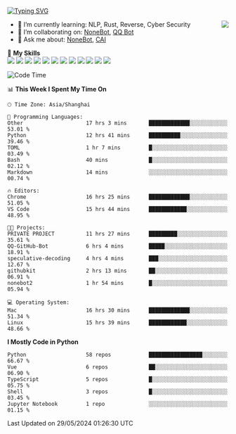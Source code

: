 [![Typing SVG](https://readme-typing-svg.herokuapp.com?size=25&duration=2500&color=8C43EA&vCenter=true&width=200&height=40&lines=Hi+there+%F0%9F%91%8B%F0%9F%8F%BB;I'm+yanyongyu)](https://git.io/typing-svg)

<a href="#">
  <img align="right" src="https://github-readme-stats.vercel.app/api?username=yanyongyu&count_private=true&show_icons=true&bg_color=15,f2f7fd,E0EAFC" />
</a>

- 🌱 I’m currently learning: NLP, Rust, Reverse, Cyber Security
- 👯 I’m collaborating on: [NoneBot](https://github.com/nonebot), [QQ Bot](https://github.com/Mrs4s/go-cqhttp)
- 💬 Ask me about: [NoneBot](https://github.com/nonebot), [CAI](https://github.com/cscs181/CAI)

🌟 **My Skills**  
![](https://img.shields.io/badge/-Python-3e74a2?style=flat-square&logo=Python&logoColor=fff)
![](https://img.shields.io/badge/-TypeScript-3178C6?style=flat-square&logo=TypeScript&logoColor=fff)
![](https://img.shields.io/badge/-Vue-4fc08d?style=flat-square&logo=Vue.js&logoColor=fff)
![](https://img.shields.io/badge/-React-2d98ce?style=flat-square&logo=React&logoColor=fff)
![](https://img.shields.io/badge/-FastAPI-009688?style=flat-square&logo=FastAPI&logoColor=fff)
![](https://img.shields.io/badge/-Linux-000000?style=flat-square&logo=Linux&logoColor=fff)
![](https://img.shields.io/badge/-Docker-2496ED?style=flat-square&logo=Docker&logoColor=fff)
![](https://img.shields.io/badge/-Kubernetes-326CE5?style=flat-square&logo=Kubernetes&logoColor=fff)
![](https://img.shields.io/badge/-GitHub%20Actions-2088FF?style=flat-square&logo=GitHubActions&logoColor=fff)
![](https://img.shields.io/badge/-PostgreSQL-4169E1?style=flat-square&logo=PostgreSQL&logoColor=fff)
![](https://img.shields.io/badge/-Redis-DC382D?style=flat-square&logo=Redis&logoColor=fff)
![](https://img.shields.io/badge/-MongoDB-47A248?style=flat-square&logo=MongoDB&logoColor=fff)

<!--START_SECTION:waka-->
![Code Time](http://img.shields.io/badge/Code%20Time-6%2C123%20hrs%2011%20mins-blue)

📊 **This Week I Spent My Time On** 

```text
🕑︎ Time Zone: Asia/Shanghai

💬 Programming Languages: 
Other                    17 hrs 3 mins       █████████████░░░░░░░░░░░░   53.01 % 
Python                   12 hrs 41 mins      ██████████░░░░░░░░░░░░░░░   39.46 % 
TOML                     1 hr 7 mins         █░░░░░░░░░░░░░░░░░░░░░░░░   03.49 % 
Bash                     40 mins             █░░░░░░░░░░░░░░░░░░░░░░░░   02.12 % 
Markdown                 14 mins             ░░░░░░░░░░░░░░░░░░░░░░░░░   00.74 % 

🔥 Editors: 
Chrome                   16 hrs 25 mins      █████████████░░░░░░░░░░░░   51.05 % 
VS Code                  15 hrs 44 mins      ████████████░░░░░░░░░░░░░   48.95 % 

🐱‍💻 Projects: 
PRIVATE PROJECT          11 hrs 27 mins      █████████░░░░░░░░░░░░░░░░   35.61 % 
QQ-GitHub-Bot            6 hrs 4 mins        █████░░░░░░░░░░░░░░░░░░░░   18.91 % 
speculative-decoding     4 hrs 4 mins        ███░░░░░░░░░░░░░░░░░░░░░░   12.67 % 
githubkit                2 hrs 13 mins       ██░░░░░░░░░░░░░░░░░░░░░░░   06.91 % 
nonebot2                 1 hr 54 mins        █░░░░░░░░░░░░░░░░░░░░░░░░   05.94 % 

💻 Operating System: 
Mac                      16 hrs 30 mins      █████████████░░░░░░░░░░░░   51.34 % 
Linux                    15 hrs 39 mins      ████████████░░░░░░░░░░░░░   48.66 % 
```

**I Mostly Code in Python** 

```text
Python                   58 repos            █████████████████░░░░░░░░   66.67 % 
Vue                      6 repos             ██░░░░░░░░░░░░░░░░░░░░░░░   06.90 % 
TypeScript               5 repos             █░░░░░░░░░░░░░░░░░░░░░░░░   05.75 % 
Shell                    3 repos             █░░░░░░░░░░░░░░░░░░░░░░░░   03.45 % 
Jupyter Notebook         1 repo              ░░░░░░░░░░░░░░░░░░░░░░░░░   01.15 % 
```




 Last Updated on 29/05/2024 01:26:30 UTC
<!--END_SECTION:waka-->
